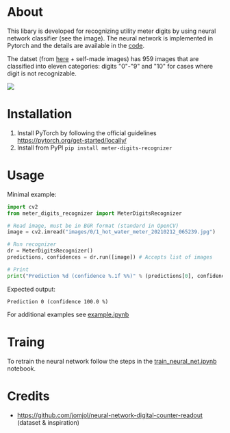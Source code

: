 # About

This libary is developed for recognizing utility meter digits by using neural network classifier (see the image). The neural network is implemented in Pytorch and the details are available in the [code](meter_digits_recognizer/_net.py). 

The datset (from [here](https://github.com/jomjol/neural-network-digital-counter-readout) + self-made images) has 959 images that are classified into eleven categories: digits "0"-"9" and "10" for cases where digit is not recognizable.

![](example_output.png)

# Installation

1. Install PyTorch by following the official guidelines https://pytorch.org/get-started/locally/
2. Install from PyPI `pip install meter-digits-recognizer`

# Usage

Minimal example:

```python
import cv2
from meter_digits_recognizer import MeterDigitsRecognizer

# Read image, must be in BGR format (standard in OpenCV)
image = cv2.imread("images/0/1_hot_water_meter_20210212_065239.jpg")

# Run recognizer
dr = MeterDigitsRecognizer()
predictions, confidences = dr.run([image]) # Accepts list of images

# Print
print("Prediction %d (confidence %.1f %%)" % (predictions[0], confidences[0]))
```

Expected output:

```
Prediction 0 (confidence 100.0 %)
```

For additional examples see [example.ipynb](example.ipynb)

# Traing

To retrain the neural network follow the steps in the [train_neural_net.ipynb](train_neural_net.ipynb) notebook.

# Credits

* https://github.com/jomjol/neural-network-digital-counter-readout (dataset & inspiration) 
